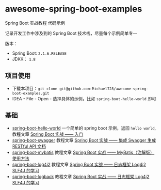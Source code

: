 # awesome-spring-boot-examples

Spring Boot 实战教程 代码示例

记录开发工作中涉及到的 Spring Boot 技术栈，尽量每个示例简单专一

版本：

- Spring Boot: `2.1.6.RELEASE`
- JDKK： `1.8`

## 项目使用

- 下载本项目：`git clone git@github.com:Michael728/awesome-spring-boot-examples.git`
- IDEA - File - Open - 选择具体的示例，比如 `spring-boot-hello-world` 即可

## 基础

- [spring-boot-hello-world](https://github.com/Michael728/awesome-spring-boot-examples/tree/master/spring-boot-hello-world) 一个简单的 spring boot 示例，返回 `hello world`,教程文章 [Spring Boot 实战 —— 入门](https://michael728.github.io/2019/07/07/spring-boot-hello-world/)
- [spring-boot-swagger](https://github.com/Michael728/awesome-spring-boot-examples/tree/master/spring-boot-swagger) 教程文章 [Spring Boot 实战 —— 集成 Swagger 生成 RESTful API 文档](https://michael728.github.io/2019/07/14/java-spring-boot-swagger/)
- [spring-boot-mybatis](https://github.com/Michael728/awesome-spring-boot-examples/tree/master/spring-boot-mybatis) 教程文章 [Spring Boot 实战 —— MyBatis（注解版）使用方法](https://michael728.github.io/2019/07/20/java-spring-boot-mybatis/)
- [spring-boot-log4j2](https://github.com/Michael728/awesome-spring-boot-examples/tree/master/spring-boot-log4j2) 教程文章 [Spring Boot 实战 —— 日志框架 Log4j2 SLF4J 的学习](https://michael728.github.io/2019/08/17/java-spring-boot-log4j2/)
- [spring-boot-logback](https://github.com/Michael728/awesome-spring-boot-examples/tree/master/spring-boot-logback) 教程文章 [Spring Boot 实战 —— 日志框架 Log4j2 SLF4J 的学习](https://michael728.github.io/2019/08/17/java-spring-boot-logback/)
